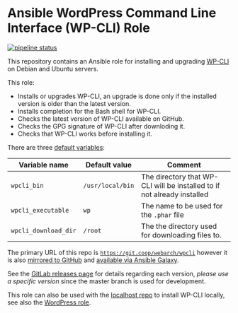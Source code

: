 # Ansible WordPress Command Line Interface (WP-CLI) Role 

[![pipeline status](https://git.coop/webarch/wpcli/badges/master/pipeline.svg)](https://git.coop/webarch/wpcli/-/commits/master)

This repository contains an Ansible role for installing and upgrading
[WP-CLI](https://wp-cli.org/) on Debian and Ubuntu servers. 

This role:

* Installs or upgrades WP-CLI, an upgrade is done only if the installed version is older than the latest version.
* Installs completion for the Bash shell for WP-CLI.
* Checks the latest version of WP-CLI available on GitHub.
* Checks the GPG signature of WP-CLI after downloding it.
* Checks that WP-CLI works before installing it.

There are three [default variables](defaults/main.yml):

| Variable name        | Default value    | Comment                                                                 |
|----------------------|------------------|-------------------------------------------------------------------------|
| `wpcli_bin`          | `/usr/local/bin` | The directory that WP-CLI will be installed to if not already installed |
| `wpcli_executable`   | `wp`             | The name to be used for the `.phar` file                                |
| `wpcli_download_dir` | `/root`          | The the directory used for downloading files to.                        |

The primary URL of this repo is
[`https://git.coop/webarch/wpcli`](https://git.coop/webarch/wpcli) however it
is also [mirrored to
GitHub](https://github.com/webarch-coop/ansible-role-wpcli) and [available via
Ansible Galaxy](https://galaxy.ansible.com/chriscroome/wpcli).

See the [GitLab releases page](https://git.coop/webarch/wpcli/-/releases) for
details regarding each version, *please use a specific version* since the
master branch is used for development.

This role can also be used with the [localhost
repo](https://git.coop/webarch/localhost) to install WP-CLI locally, see also
the [WordPress role](https://git.coop/webarch/wordpress).
